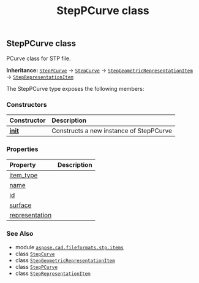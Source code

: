 ﻿---
title: StepPCurve class
second_title: Aspose.CAD for Python via .NET API References
description: 
type: docs
weight: 470
url: /python-net/aspose.cad.fileformats.stp.items/steppcurve/
is_root: false
---

## StepPCurve class

PCurve class for STP file.



**Inheritance:** [`StepPCurve`](/cad/python-net/aspose.cad.fileformats.stp.items/steppcurve) → 
[`StepCurve`](/cad/python-net/aspose.cad.fileformats.stp.items/stepcurve) → 
[`StepGeometricRepresentationItem`](/cad/python-net/aspose.cad.fileformats.stp.items/stepgeometricrepresentationitem) → 
[`StepRepresentationItem`](/cad/python-net/aspose.cad.fileformats.stp.items/steprepresentationitem)



The StepPCurve type exposes the following members:

### Constructors
| Constructor | Description |
| :- | :- |
| [__init__](/cad/python-net/aspose.cad.fileformats.stp.items/steppcurve/__init__/#str-aspose.cad.fileformats.stp.items.StepElementarySurface-aspose.cad.fileformats.stp.items.StepDefinitionalRepresentation) | Constructs a new instance of StepPCurve |


### Properties
| Property | Description |
| :- | :- |
| [item_type](/cad/python-net/aspose.cad.fileformats.stp.items/steppcurve/item_type) |  |
| [name](/cad/python-net/aspose.cad.fileformats.stp.items/steppcurve/name) |  |
| [id](/cad/python-net/aspose.cad.fileformats.stp.items/steppcurve/id) |  |
| [surface](/cad/python-net/aspose.cad.fileformats.stp.items/steppcurve/surface) |  |
| [representation](/cad/python-net/aspose.cad.fileformats.stp.items/steppcurve/representation) |  |



### See Also
* module [`aspose.cad.fileformats.stp.items`](..)
* class [`StepCurve`](/cad/python-net/aspose.cad.fileformats.stp.items/stepcurve)
* class [`StepGeometricRepresentationItem`](/cad/python-net/aspose.cad.fileformats.stp.items/stepgeometricrepresentationitem)
* class [`StepPCurve`](/cad/python-net/aspose.cad.fileformats.stp.items/steppcurve)
* class [`StepRepresentationItem`](/cad/python-net/aspose.cad.fileformats.stp.items/steprepresentationitem)
